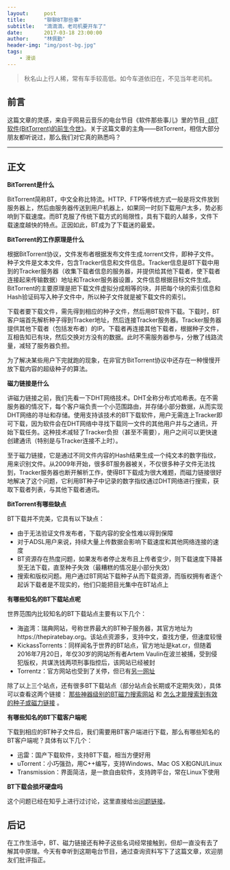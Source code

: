 ```yaml
---
layout:     post
title:      "聊聊BT那些事"
subtitle:   "滴滴滴，老司机要开车了"
date:       2017-03-18 23:00:00
author:     "林佩勤"
header-img: "img/post-bg.jpg"
tags:
    - 漫谈
---
```


> 秋名山上行人稀，常有车手较高低。如今车道依旧在，不见当年老司机。


## 前言

这篇文章的灵感，来自于网易云音乐的电台节目《软件那些事儿》里的节目[《BT软件(BitTorrent)的前生今世》](http://music.163.com/#/program?id=788827962)。关于这篇文章的主角——BitTorrent，相信大部分朋友都听说过，那么我们对它真的熟悉吗？

---

## 正文

**BitTorrent是什么**

BitTorrent简称BT，中文全称比特流。HTTP、FTP等传统方式一般是将文件放到服务器上，然后由服务器传送到用户机器上，如果同一时刻下载用户太多，势必影响到下载速度。而BT克服了传统下载方式的局限性，具有下载的人越多，文件下载速度越快的特点。正因如此，BT成为了下载迷的最爱。

**BitTorrent的工作原理是什么**

根据BitTorrent协议，文件发布者根据发布文件生成.torrent文件，即种子文件。种子文件是文本文件，包含Tracker信息和文件信息。Tracker信息是BT下载中用到的Tracker服务器（收集下载者信息的服务器，并提供给其他下载者，使下载者连接起来传输数据）地址和Tracker服务器设置，文件信息根据目标文件生成。BitTorrent的主要原理是把下载文件虚拟分成相等的块，并把每个块的索引信息和Hash验证码写入种子文件中，所以种子文件就是被下载文件的索引。

下载者要下载文件，需先得到相应的种子文件，然后用BT软件下载。下载时，BT客户端首先解析种子得到Tracker地址，然后连接Tracker服务器。Tracker服务器提供其他下载者（包括发布者）的IP。下载者再连接其他下载者，根据种子文件，互相告知已有块，然后交换对方没有的数据。此时不需服务器参与，分散了线路流量，减轻了服务器负担。

为了解决某些用户下完就跑的现象，在非官方BitTorrent协议中还存在一种慢慢开放下载内容的超级种子的算法。

**磁力链接是什么**

讲磁力链接之前，我们先看一下DHT网络技术。DHT全称分布式哈希表。在不需服务器的情况下，每个客户端负责一个小范围路由，并存储小部分数据，从而实现DHT网络的寻址和存储。使用支持该技术的BT下载软件，用户无需连上Tracker即可下载，因为软件会在DHT网络中寻找下载同一文件的其他用户并与之通讯，开始下载任务。这种技术减轻了Tracker负担（甚至不需要），用户之间可以更快速创建通讯（特别是与Tracker连接不上时）。

至于磁力链接，它是通过不同文件内容的Hash结果生成一个纯文本的数字指纹，用来识别文件。从2009年开始，很多BT服务器被关，不仅很多种子文件无法找到，Tracker服务器也断开解析工作，使得BT下载成为很大难题，而磁力链接很好地解决了这个问题，它利用BT种子中记录的数字指纹通过DHT网络进行搜索，获取下载者列表，与其他下载者通讯。

**BitTorrent有哪些缺点**

BT下载并不完美，它具有以下缺点：

- 由于无法验证文件发布者，下载内容的安全性难以得到保障
- 对于ADSL用户来说，持续大量上传数据会影响下载速度和其他网络连接的速度
- BT资源存在热度问题，如果发布者停止发布且上传者变少，则下载速度下降甚至无法下载，直至种子失效（最糟糕的情况是小部分失效）
- 搜索和版权问题。用户通过BT网站下载种子从而下载资源，而版权拥有者逐个起诉下载者是不现实的，他们只能把目光集中在BT站点上


**有哪些知名的BT下载站点呢**

世界范围内比较知名的BT下载站点主要有以下几个：

- 海盗湾：瑞典网站，号称世界最大的BT种子服务器，其官方地址为https://thepiratebay.org。该站点资源多，支持中文，查找方便，但速度较慢
- KickassTorrents：同样闻名于世界的BT站点，官方地址是kat.cr，但随着2016年7月20日，年仅30岁的网站所有者Artem Vaulin在波兰被捕，受到侵犯版权，共谋洗钱两项刑事指控后，该网站已经被封
- Torrentz：官方网站也受到了关停，但已有[另一网址](https://torrentz2.eu/)

除了以上三个站点，还有很多BT下载站点（部分站点会长期或不定期失效），具体可以查看这两个链接： [那些神器级别的BT磁力搜索网站](http://askrain.lofter.com/post/47dc29_2487136) 和 [怎么才能搜索到有效的种子或磁力链接](https://www.zhihu.com/question/29682242) 。

**有哪些知名的BT下载客户端呢**

下载到相应的BT种子文件后，我们需要用BT客户端进行下载，那么有哪些知名的BT客户端呢？具体有以下几个：

- 迅雷：国产下载软件，支持BT下载，相当方便好用
- uTorrent：小巧强劲，用C++编写，支持Windows、Mac OS X和GNU/Linux
- Transmission：界面简洁，是一款自由软件，支持跨平台，常在Linux下使用

**BT下载会损坏硬盘吗**

这个问题已经在知乎上进行过讨论，这里直接给出[问题链接](https://www.zhihu.com/question/20129670)。

## 后记

在工作生活中，BT、磁力链接还有种子这些名词经常接触到，但却一直没有去了解其中原理。今天有幸听到这期电台节目，通过查询资料写下了这篇文章，欢迎朋友们批评指正。


